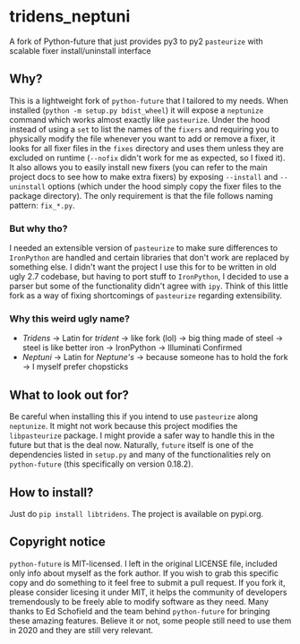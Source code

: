 # tridens_neptuni
A fork of Python-future that just provides py3 to py2 `pasteurize` with scalable fixer install/uninstall interface

## Why?
This is a lightweight fork of `python-future` that I tailored to my needs. When installed (`python -m setup.py bdist_wheel`)
it will expose a `neptunize` command which works almost exactly like `pasteurize`. Under the hood instead of using a
`set` to list the names of the `fixers` and requiring you to physically modify the file whenever you want to add or remove a fixer,
it looks for all fixer files in the `fixes` directory and uses them unless they are excluded on runtime (`--nofix` didn't work
for me as expected, so I fixed it). It also allows you to easily install new fixers (you can refer to the main project docs to see
how to make extra fixers) by exposing `--install` and `--uninstall` options (which under the hood simply copy the fixer files to
the package directory). The only requirement is that the file follows naming pattern: `fix_*.py`.

### But why tho?
I needed an extensible version of `pasteurize` to make sure differences to `IronPython` are handled and certain libraries
that don't work are replaced by something else. I didn't want the project I use this for to be written in old ugly 2.7 codebase,
but having to port stuff to `IronPython`, I decided to use a parser but some of the functionality didn't agree with `ipy`. Think of this
little fork as a way of fixing shortcomings of `pasteurize` regarding extensibility.

### Why this weird ugly name?
* *Tridens* -> Latin for *trident* -> like fork (lol) -> big thing made of steel -> steel is like better iron -> IronPython -> Illuminati Confirmed
* *Neptuni* -> Latin for *Neptune's* -> because someone has to hold the fork -> I myself prefer chopsticks

## What to look out for?
Be careful when installing this if you intend to use `pasteurize` along `neptunize`. It might not work because this project modifies
the `libpasteurize` package. I might provide a safer way to handle this in the future but that is the deal now.
Naturally, `future` itself is one of the dependencies listed in `setup.py` and many of the functionalities rely on `python-future`
(this specifically on version 0.18.2).

## How to install?
Just do `pip install libtridens`. The project is available on pypi.org.

## Copyright notice
`python-future` is MIT-licensed. I left in the original LICENSE file, included only info about myself as the fork author.
If you wish to grab this specific copy and do something to it feel free to submit a pull request. If you fork it,
please consider licesing it under MIT, it helps the community of developers tremendously to be freely able to modify software
as they need. Many thanks to Ed Schofield and the team behind `python-future` for bringing these amazing features.
Believe it or not, some people still need to use them in 2020 and they are still very relevant.
